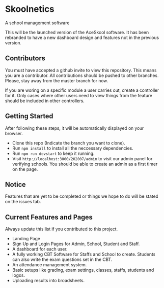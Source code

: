 # Skoolnetics
A school management software

This will be the launched version of the AceSkool software. It has been rebranded to have a new dashboard design and features not in the previous version. 

## Contributors
You must have accepted a github invite to view this repository. This means you are a contributor. All contributions should be pushed to other branches. Please, stay away from the master branch for now.

If you are woring on a specific module a user carries out, create a controller for it. Only cases where other users need to view things from the feature should be included in other controllers. 

## Getting Started
After following these steps, it will be automatically displayed on your browser.

* Clone this repo (Indicate the branch you want to clone).
* Run `npm install` to install all the neccessary dependencies.
* Run `npm run devstart` to keep it running.
* Visit `http://localhost:3000/202007/admin` to visit our admin panel for verifying schools. You should be able to create an admin as a first timer on the page.

## Notice
Features that are yet to be completed or things we hope to do will be stated on the issues tab.

## Current Features and Pages
Always update this list if you contributed to this project.

* Landing Page
* Sign Up and Login Pages for Admin, School, Student and Staff.
* A dashboard for each user.
* A fully working CBT Software for Staffs and School to create. Students can also write the exam questions set in the CBT.
* An attendance management system.
* Basic setups like grading, exam settings, classes, staffs, students and logos.
* Uploading results into broadsheets.

